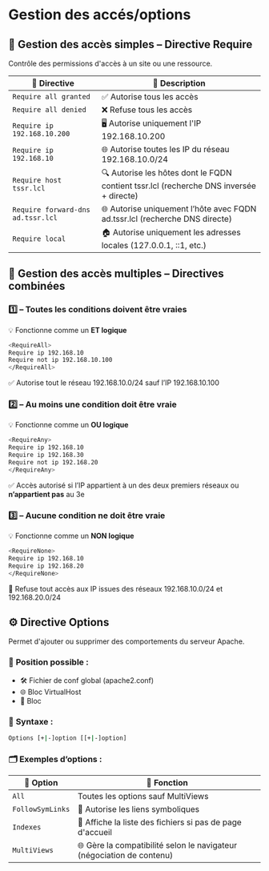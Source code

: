 # Gestion des accés/options

## 🚪 **Gestion des accès simples – Directive Require**

Contrôle des permissions d'accès à un site ou une ressource.

| **🧾 Directive** | **🎯 Description** |
|----|----|
| `Require all granted` | ✅ Autorise tous les accès |
| `Require all denied` | ❌ Refuse tous les accès |
| `Require ip 192.168.10.200` | 🖥️ Autorise uniquement l'IP 192.168.10.200 |
| `Require ip 192.168.10` | 🌐 Autorise toutes les IP du réseau 192.168.10.0/24 |
| `Require host tssr.lcl` | 🔍 Autorise les hôtes dont le FQDN contient tssr.lcl (recherche DNS inversée + directe) |
| `Require forward-dns ad.tssr.lcl` | 🌐 Autorise uniquement l’hôte avec FQDN ad.tssr.lcl (recherche DNS directe) |
| `Require local` | 🏠 Autorise uniquement les adresses locales (127.0.0.1, ::1, etc.) |



## 🧩 **Gestion des accès multiples – Directives combinées**

### 1️⃣ **<RequireAll>** – Toutes les conditions doivent être vraies

💡 Fonctionne comme un **ET logique**
```bash
<RequireAll>  
Require ip 192.168.10  
Require not ip 192.168.10.100  
</RequireAll>
```
✅ Autorise tout le réseau 192.168.10.0/24 sauf l’IP 192.168.10.100



### 2️⃣ **<RequireAny>** – Au moins une condition doit être vraie

💡 Fonctionne comme un **OU logique**
```bash
<RequireAny>  
Require ip 192.168.10  
Require ip 192.168.30  
Require not ip 192.168.20  
</RequireAny>
```
✅ Accès autorisé si l’IP appartient à un des deux premiers réseaux ou **n’appartient pas** au 3e



### 3️⃣ **<RequireNone>** – Aucune condition ne doit être vraie

💡 Fonctionne comme un **NON logique**
```bash
<RequireNone>  
Require ip 192.168.10  
Require ip 192.168.20  
</RequireNone>
```

🚫 Refuse tout accès aux IP issues des réseaux 192.168.10.0/24 et 192.168.20.0/24

## ⚙️ **Directive Options**

Permet d'ajouter ou supprimer des comportements du serveur Apache.

### 📍 **Position possible :**

- 🛠️ Fichier de conf global (apache2.conf)
- 🌐 Bloc VirtualHost
- 📁 Bloc <Directory>

### 📐 **Syntaxe :**
```bash
Options [+|-]option [[+|-]option]
```


### 🗂️ **Exemples d’options :**

| **🧾 Option** | **📌 Fonction** |
|----|----|
| `All` | Toutes les options sauf MultiViews |
| `FollowSymLinks` | 🔗 Autorise les liens symboliques |
| `Indexes` | 📂 Affiche la liste des fichiers si pas de page d'accueil |
| `MultiViews` | 🌐 Gère la compatibilité selon le navigateur (négociation de contenu) |
